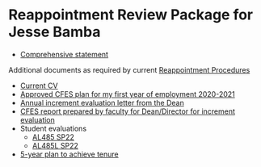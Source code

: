 # Reappointment Review Package for Jesse Bamba

* [Comprehensive statement](final_docs/ComprehensiveStatement4.pdf)

Additional documents as required by current [Reappointment Procedures](REAPPOINTMENT_PROCEDURES.pdf)

* [Current CV](final_docs/CV2023.pdf)
* [Approved CFES plan for my  first year of employment 2020-2021](final_docs/CFES_2020_2021.pdf)
* [Annual increment evaluation letter from the Dean](final_docs/Annual_increment_2020-2021.pdf)
* [CFES report prepared by faculty for Dean/Director for increment evaluation](final_docs/CFES_report_20201207_20211207.pdf)
* Student evaluations
    * [AL485 SP22](final_docs/AL485_SP22)
    * [AL485L SP22](final_docs/AL485L_SP22)
* [5-year plan to achieve tenure](final_docs/5_year_plan.pdf)
